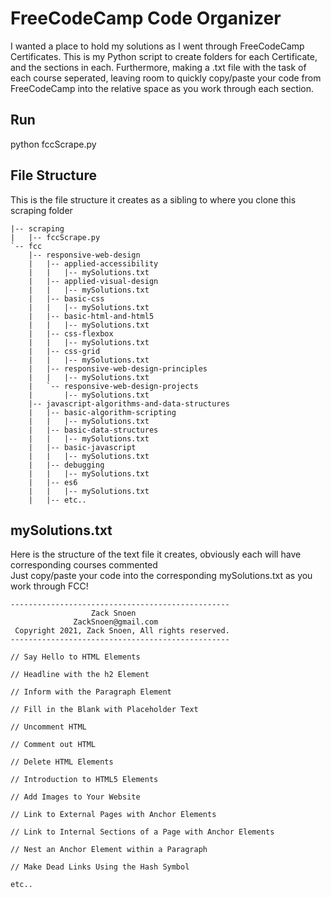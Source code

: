 # FreeCodeCamp Code Organizer
I wanted a place to hold my solutions as I went through FreeCodeCamp Certificates. This is my Python script to create folders for each Certificate, and the sections in each. Furthermore, making a .txt file with the task of each course seperated, leaving room to quickly copy/paste your code from FreeCodeCamp into the relative space as you work through each section.
## Run
python fccScrape.py
## File Structure
This is the file structure it creates as a sibling to where you clone this scraping folder
```
|-- scraping
|   |-- fccScrape.py
`-- fcc
    |-- responsive-web-design
    |   |-- applied-accessibility
    |   |   |-- mySolutions.txt
    |   |-- applied-visual-design
    |   |   |-- mySolutions.txt
    |   |-- basic-css
    |   |   |-- mySolutions.txt
    |   |-- basic-html-and-html5
    |   |   |-- mySolutions.txt
    |   |-- css-flexbox
    |   |   |-- mySolutions.txt
    |   |-- css-grid
    |   |   |-- mySolutions.txt
    |   |-- responsive-web-design-principles
    |   |   |-- mySolutions.txt
    |   `-- responsive-web-design-projects
    |       |-- mySolutions.txt
    |-- javascript-algorithms-and-data-structures
    |   |-- basic-algorithm-scripting
    |   |   |-- mySolutions.txt
    |   |-- basic-data-structures
    |   |   |-- mySolutions.txt
    |   |-- basic-javascript
    |   |   |-- mySolutions.txt
    |   |-- debugging
    |   |   |-- mySolutions.txt
    |   |-- es6
    |   |   |-- mySolutions.txt
    |   |-- etc..
```
## mySolutions.txt
Here is the structure of the text file it creates, obviously each will have corresponding courses commented  
Just copy/paste your code into the corresponding mySolutions.txt as you work through FCC!
```
-------------------------------------------------
                  Zack Snoen
              ZackSnoen@gmail.com
 Copyright 2021, Zack Snoen, All rights reserved.
-------------------------------------------------

// Say Hello to HTML Elements

// Headline with the h2 Element

// Inform with the Paragraph Element

// Fill in the Blank with Placeholder Text

// Uncomment HTML

// Comment out HTML

// Delete HTML Elements

// Introduction to HTML5 Elements

// Add Images to Your Website

// Link to External Pages with Anchor Elements

// Link to Internal Sections of a Page with Anchor Elements

// Nest an Anchor Element within a Paragraph

// Make Dead Links Using the Hash Symbol

etc..

```

